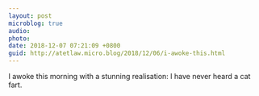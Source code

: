 ```yaml
---
layout: post
microblog: true
audio: 
photo: 
date: 2018-12-07 07:21:09 +0800
guid: http://atetlaw.micro.blog/2018/12/06/i-awoke-this.html
---
```

I awoke this morning with a stunning realisation: I have never heard a cat fart.
